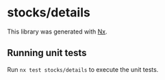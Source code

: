 # stocks/details

This library was generated with [Nx](https://nx.dev).

## Running unit tests

Run `nx test stocks/details` to execute the unit tests.
